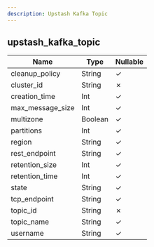 ```yaml
---
description: Upstash Kafka Topic
---
```

upstash_kafka_topic
-------------------

| **Name**         | **Type** | **Nullable** |
| ---------------- | -------- | ------------ |
| cleanup_policy   | String   | &check;      |
| cluster_id       | String   | &cross;      |
| creation_time    | Int      | &check;      |
| max_message_size | Int      | &check;      |
| multizone        | Boolean  | &check;      |
| partitions       | Int      | &check;      |
| region           | String   | &check;      |
| rest_endpoint    | String   | &check;      |
| retention_size   | Int      | &check;      |
| retention_time   | Int      | &check;      |
| state            | String   | &check;      |
| tcp_endpoint     | String   | &check;      |
| topic_id         | String   | &cross;      |
| topic_name       | String   | &check;      |
| username         | String   | &check;      |
